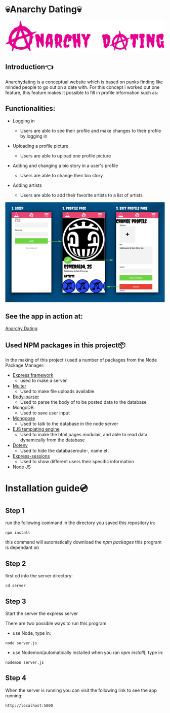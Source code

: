 # :skull:Anarchy Dating:skull:

![Anarchy Dating logo](https://github.com/CountNick/Project-Tech/blob/master/Wiki_img/LogoRoze.png?raw=true)

## Introduction:point_left:

Anarchydating is a conceptual website which is based on punks finding like minded people to go out on a date with. For this concept i worked out one feature, this feature makes it possible to fill in profile information such as:

## Functionalities:

* Logging in
  * Users are able to see their profile and make changes to their profile by logging in 

* Uploading a profile picture
  * Users are able to upload one profile picture

* Adding and changing a bio story in a user's profile
  * Users are able to change their bio story

* Adding artists
  * Users are able to add their favorite artists to a list of artists
  
  
![Anarchy dating flow](https://github.com/CountNick/Project-Tech/blob/master/Wiki_img/ReadmeFlow.jpg?raw=true)

## See the app in action at:
[Anarchy Dating](https://anarchydating.herokuapp.com/)
  

## Used NPM packages in this project:package:

In the making of this project i used a number of packages from the Node Package Manager:

* [Express framework](https://www.npmjs.com/package/express)
  * used to make a server
* [Multer](https://www.npmjs.com/package/multer) 
  * Used to make file uploads available 
* [Body-parser](https://www.npmjs.com/package/body-parser)
  * Used to parse the body of to be posted data to the database
* MongoDB
  * Used to save user input
* [Mongoose](https://www.npmjs.com/package/mongoose)
  * Used to talk to the database in the node server
* [EJS templating engine](https://www.npmjs.com/package/ejs)
  * Used to make the html pages modulair, and able to read data dynamically from the database
* [Dotenv](https://www.npmjs.com/package/dotenv)
  * Used to hide the databaseroute-, name et.
* [Express-sessions](https://www.npmjs.com/package/express-session)
  * Used to show different users their specific information
* Node JS



# Installation guide:cd:

## Step 1 

run the following command in the directory you saved this repository in:

```
npm install
```
this command will automatically download the _npm packages_ this program is dependant on

## Step 2

first cd into the server directory:

```
cd server
```

## Step 3 

Start the server the express server

There are two possible ways to run this program

* use Node, type in:
```
node server.js
```

* use Nodemon(automatically installed when you ran _npm install_), type in:
```
nodemon server.js
```

## Step 4

When the server is running you can visit the following link to see the app running:

```
http://localhost:5000
```
